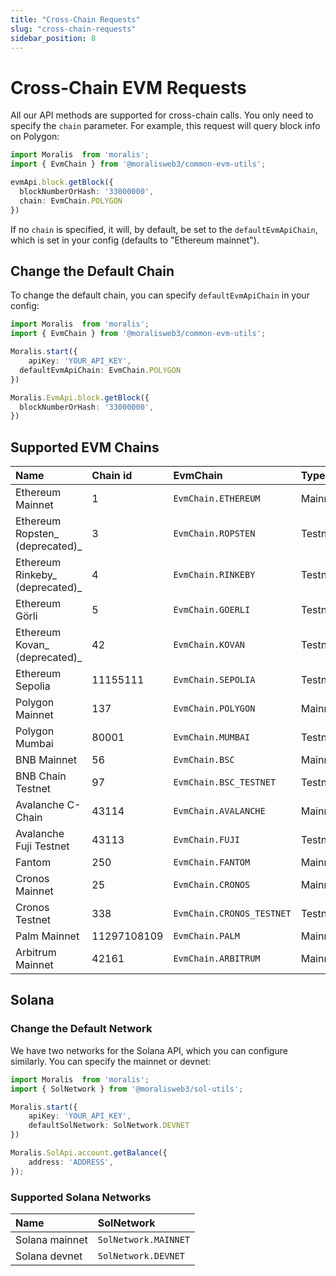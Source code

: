 ```yaml
---
title: "Cross-Chain Requests"
slug: "cross-chain-requests"
sidebar_position: 8
---
```

# Cross-Chain EVM Requests

All our API methods are supported for cross-chain calls. You only need to specify the `chain` parameter. For example, this request will query block info on Polygon:

```typescript
import Moralis  from 'moralis';
import { EvmChain } from '@moralisweb3/common-evm-utils';

evmApi.block.getBlock({
  blockNumberOrHash: '33000000',
  chain: EvmChain.POLYGON
})
```



If no `chain` is specified, it will, by default, be set to the `defaultEvmApiChain`, which is set in your config (defaults to "Ethereum mainnet").

## Change the Default Chain

To change the default chain, you can specify `defaultEvmApiChain` in your config:

```typescript
import Moralis  from 'moralis';
import { EvmChain } from '@moralisweb3/common-evm-utils';

Moralis.start({
	apiKey: 'YOUR_API_KEY',
  defaultEvmApiChain: EvmChain.POLYGON
})

Moralis.EvmApi.block.getBlock({
  blockNumberOrHash: '33000000',
})
```

## Supported EVM Chains

| Name                            | Chain id    | EvmChain                  | Type    |
| :------------------------------ | :---------- | :------------------------ | :------ |
| Ethereum Mainnet                | 1           | `EvmChain.ETHEREUM`       | Mainnet |
| Ethereum Ropsten_ (deprecated)_ | 3           | `EvmChain.ROPSTEN`        | Testnet |
| Ethereum Rinkeby_ (deprecated)_ | 4           | `EvmChain.RINKEBY`        | Testnet |
| Ethereum Görli                  | 5           | `EvmChain.GOERLI`         | Testnet |
| Ethereum Kovan_ (deprecated)_   | 42          | `EvmChain.KOVAN`          | Testnet |
| Ethereum Sepolia                | 11155111    | `EvmChain.SEPOLIA`        | Testnet |
| Polygon Mainnet                 | 137         | `EvmChain.POLYGON`        | Mainnet |
| Polygon Mumbai                  | 80001       | `EvmChain.MUMBAI`         | Testnet |
| BNB Mainnet                     | 56          | `EvmChain.BSC`            | Mainnet |
| BNB Chain Testnet               | 97          | `EvmChain.BSC_TESTNET`    | Testnet |
| Avalanche C-Chain               | 43114       | `EvmChain.AVALANCHE`      | Mainnet |
| Avalanche Fuji Testnet          | 43113       | `EvmChain.FUJI`           | Testnet |
| Fantom                          | 250         | `EvmChain.FANTOM`         | Mainnet |
| Cronos Mainnet                  | 25          | `EvmChain.CRONOS`         | Mainnet |
| Cronos Testnet                  | 338         | `EvmChain.CRONOS_TESTNET` | Testnet |
| Palm Mainnet                    | 11297108109 | `EvmChain.PALM`           | Mainnet |
| Arbitrum Mainnet                | 42161       | `EvmChain.ARBITRUM`       | Mainnet |

## Solana

### Change the Default Network

We have two networks for the Solana API, which you can configure similarly. You can specify the mainnet or devnet:

```typescript
import Moralis  from 'moralis';
import { SolNetwork } from '@moralisweb3/sol-utils';

Moralis.start({
	apiKey: 'YOUR_API_KEY',
	defaultSolNetwork: SolNetwork.DEVNET
})

Moralis.SolApi.account.getBalance({
	address: 'ADDRESS',
});
```

### Supported Solana Networks

| Name           | SolNetwork           |
| :------------- | :------------------- |
| Solana mainnet | `SolNetwork.MAINNET` |
| Solana devnet  | `SolNetwork.DEVNET`  |